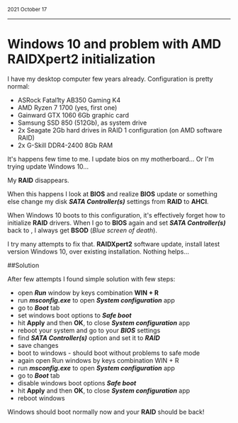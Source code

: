<small>2021 October 17</small>

---

# Windows 10 and problem with AMD RAIDXpert2 initialization

I have my desktop computer few years already. Configuration is pretty normal:

- ASRock Fatal1ty AB350 Gaming K4
- AMD Ryzen 7 1700 (yes, first one)
- Gainward GTX 1060 6Gb graphic card
- Samsung SSD 850 (512Gb), as system drive
- 2x Seagate 2Gb hard drives in RAID 1 configuration (on AMD software RAID)
- 2x G-Skill DDR4-2400 8Gb RAM

It's happens few time to me. I update bios on my motherboard... Or I'm trying update 
Windows 10...

My **RAID** disappears.

When this happens I look at **BIOS** and realize **BIOS** update or something else change my 
disk **_SATA Controller(s)_** settings from **RAID** to **AHCI**.   

When Windows 10 boots to this configuration, it's effectively forget how to 
initialize **RAID** drivers. When I go to **BIOS** again and set **_SATA Controller(s)_** 
back to <RAID>, I always get **BSOD** (_Blue screen of death_).


I try many attempts to fix that. **RAIDXpert2** software update, install latest version 
Windows 10,  over existing installation. Nothing helps...

##Solution

After few attempts I found simple solution with few steps:

- open **_Run_** window by keys combination **WIN + R**
- run **_msconfig.exe_** to open **_System configuration_** app
- go to **_Boot_** tab
- set windows boot options to **_Safe boot_**
- hit **Apply** and then **OK**, to close **_System configuration_** app
- reboot your system and go to your **_BIOS_** settings
- find **_SATA Controller(s)_** option and set it to **_RAID_**
- save changes
- boot to windows - should boot without problems to safe mode
- again open Run windows by keys combination WIN + R
- run **_msconfig.exe_** to open **_System configuration_** app
- go to **_Boot_** tab
- disable windows boot options **_Safe boot_**
- hit **Apply** and then **OK**, to close **_System configuration_** app
- reboot windows

Windows should boot normally now and your **RAID** should be back!



